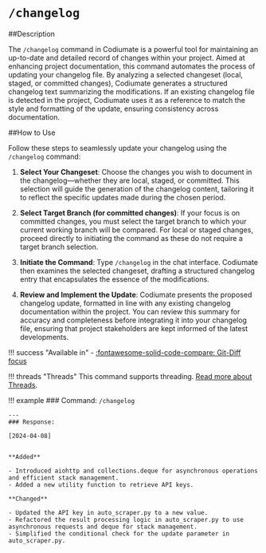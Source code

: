 # `/changelog`

##Description

The `/changelog` command in Codiumate is a powerful tool for maintaining an up-to-date and detailed record of changes within your project. Aimed at enhancing project documentation, this command automates the process of updating your changelog file. By analyzing a selected changeset (local, staged, or committed changes), Codiumate generates a structured changelog text summarizing the modifications. If an existing changelog file is detected in the project, Codiumate uses it as a reference to match the style and formatting of the update, ensuring consistency across documentation.

##How to Use

Follow these steps to seamlessly update your changelog using the `/changelog` command:

1. **Select Your Changeset**: Choose the changes you wish to document in the changelog—whether they are local, staged, or committed. This selection will guide the generation of the changelog content, tailoring it to reflect the specific updates made during the chosen period.

2. **Select Target Branch (for committed changes)**: If your focus is on committed changes, you must select the target branch to which your current working branch will be compared. For local or staged changes, proceed directly to initiating the command as these do not require a target branch selection.

3. **Initiate the Command**: Type `/changelog` in the chat interface. Codiumate then examines the selected changeset, drafting a structured changelog entry that encapsulates the essence of the modifications.

4. **Review and Implement the Update**: Codiumate presents the proposed changelog update, formatted in line with any existing changelog documentation within the project. You can review this summary for accuracy and completeness before integrating it into your changelog file, ensuring that project stakeholders are kept informed of the latest developments.

!!! success "Available in"
    - [:fontawesome-solid-code-compare: Git-Diff focus](../focus/git-diff.md)

!!! threads "Threads"
    This command supports threading. [Read more about Threads](../threads.md).

!!! example
    ### Command: 
    `/changelog`

    ---
    ### Response: 

    [2024-04-08]


    **Added**

    - Introduced aiohttp and collections.deque for asynchronous operations and efficient stack management.
    - Added a new utility function to retrieve API keys.

    **Changed**

    - Updated the API key in auto_scraper.py to a new value.
    - Refactored the result processing logic in auto_scraper.py to use asynchronous requests and deque for stack management.
    - Simplified the conditional check for the update parameter in auto_scraper.py.